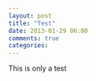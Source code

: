 ```yaml
---
layout: post
title: "Test"
date: 2013-01-29 06:00
comments: true
categories: 
---
```


This is only a test
